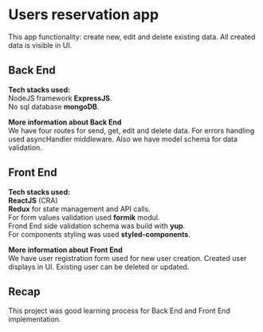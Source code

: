# Users reservation app

This app functionality: create new, edit and delete existing data. All created data is visible in UI.

## Back End

**Tech stacks used:**\
NodeJS framework **ExpressJS**.\
No sql database **mongoDB**.

**More information about Back End**\
We have four routes for send, get, edit and delete data. For errors handling used asyncHandler middleware. Also we have model schema for data validation.

## Front End

**Tech stacks used:**\
**ReactJS** (CRA)\
**Redux** for state management and API calls.\
For form values validation used **formik** modul.\
Frond End side validation schema was build with **yup**.\
For components styling was used **styled-components**.

**More information about Front End**\
We have user registration form used for new user creation. Created user displays in UI. Existing user can be deleted or updated.

## Recap

This project was good learning process for Back End and Front End implementation.
